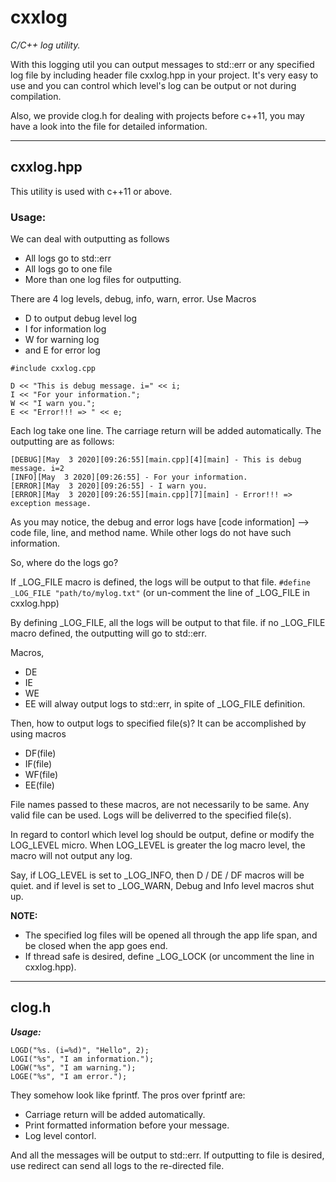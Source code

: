 # cxxlog
*C/C++ log utility.*

With this logging util you can output messages to std::err or any specified log file by including header file cxxlog.hpp in your project. It's very easy to use and you can control which level's log can be output or not during compilation.

Also, we provide clog.h for dealing with projects before c++11, you may have a look into the file for detailed information.

**********
## cxxlog.hpp

This utility is used with c++11 or above.

### Usage:

We can deal with outputting as follows
- All logs go to std::err
- All logs go to one file
- More than one log files for outputting.

There are 4 log levels, debug, info, warn, error. Use Macros
- D to output debug level log
- I for information log
- W for warning log
- and E for error log

```#include cxxlog.cpp```
```
D << "This is debug message. i=" << i;
I << "For your information.";
W << "I warn you.";
E << "Error!!! => " << e;
```

Each log take one line. The carriage return will be added automatically.
The outputting are as follows:

```
[DEBUG][May  3 2020][09:26:55][main.cpp][4][main] - This is debug message. i=2
[INFO][May  3 2020][09:26:55] - For your information.
[ERROR][May  3 2020][09:26:55] - I warn you.
[ERROR][May  3 2020][09:26:55][main.cpp][7][main] - Error!!! => exception message.
```

As you may notice, the debug and error logs have [code information] --> code file, line, and method name. While other logs do not have such information.

So, where do the logs go?

If _LOG_FILE macro is defined, the logs will be output to that file.
```#define _LOG_FILE "path/to/mylog.txt"```
(or un-comment the line of _LOG_FILE in cxxlog.hpp)

By defining _LOG_FILE, all the logs will be output to that file. if no _LOG_FILE macro defined, the outputting will go to std::err.

Macros,
- DE
- IE
- WE
- EE
will alway output logs to std::err, in spite of _LOG_FILE definition.

Then, how to output logs to specified file(s)? It can be accomplished by using macros
- DF(file)
- IF(file)
- WF(file)
- EE(file)

File names passed to these macros, are not necessarily to be same. Any valid file can be used. Logs will be deliverred to the specified file(s). 

In regard to contorl which level log should be output, define or modify the LOG_LEVEL micro. When LOG_LEVEL is greater the log macro level, the macro will not output any log.

Say, if LOG_LEVEL is set to _LOG_INFO, then D / DE / DF macros will be quiet. and if level is set to _LOG_WARN, Debug and Info level macros shut up.


**NOTE:** 
- The specified log files will be opened all through the app life span, and be closed when the app goes end.
- If thread safe is desired, define _LOG_LOCK (or uncomment the line in cxxlog.hpp). 

******
## clog.h

_***Usage:***_
```
LOGD("%s. (i=%d)", "Hello", 2);
LOGI("%s", "I am information.");
LOGW("%s", "I am warning.");
LOGE("%s", "I am error.");
```
They somehow look like fprintf. The pros over fprintf are:
- Carriage return will be added automatically.
- Print formatted information before your message.
- Log level contorl. 

And all the messages will be output to std::err. If outputting to file is desired, use redirect can send all logs to the re-directed file.
